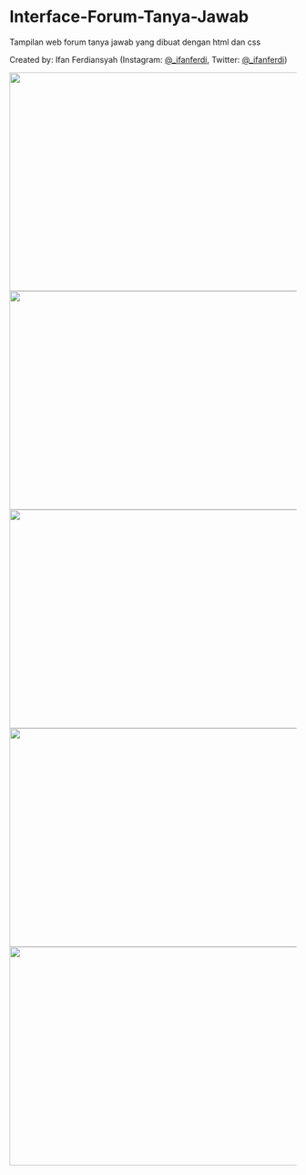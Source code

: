 # Interface-Forum-Tanya-Jawab
Tampilan web forum tanya jawab yang dibuat dengan html dan css

Created by: Ifan Ferdiansyah (Instagram: [@_ifanferdi](https://www.instagram.com/_ifanferdi), Twitter: [@_ifanferdi](https://twitter.com/_ifanferdi))

<img src="https://user-images.githubusercontent.com/89011748/130191288-25c9510b-260c-4345-8ebf-e5b7eb2c16d3.PNG" width="683" height="384"/>
<img src="https://user-images.githubusercontent.com/89011748/130191298-814b64b4-fbc4-4cd1-9be3-43e70289a6c3.PNG" width="683" height="384"/>
<img src="https://user-images.githubusercontent.com/89011748/130191303-051b011e-af60-4231-9336-ee6a7459a457.PNG" width="683" height="384"/>
<img src="https://user-images.githubusercontent.com/89011748/130191310-224cbb21-df71-4a2d-a525-2f7d97190039.PNG" width="683" height="384"/>
<img src="https://user-images.githubusercontent.com/89011748/130191307-b33c6f77-8733-4c79-be4a-6fd3d0ef95be.PNG" width="683" height="384"/>

